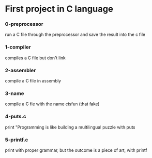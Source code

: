 # First project in C language

### 0-preprocessor
run a C file through the preprocessor and save the result into the c file

### 1-compiler
compiles a C file but don't link 

### 2-assembler
compile a C file in assembly

### 3-name
compile a C fie with the name cisfun (that fake)

### 4-puts.c
print "Programming is like building a multilingual puzzle with puts

### 5-printf.c
print with proper grammar, but the outcome is a piece of art, with printf
